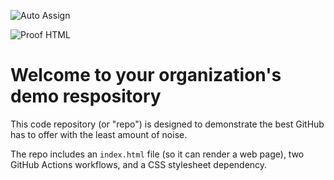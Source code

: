 ![Auto Assign](https://github.com/Design-Visionaries/demo-repository/actions/workflows/auto-assign.yml/badge.svg)

![Proof HTML](https://github.com/Design-Visionaries/demo-repository/actions/workflows/proof-html.yml/badge.svg)

# Welcome to your organization's demo respository
This code repository (or "repo") is designed to demonstrate the best GitHub has to offer with the least amount of noise.

The repo includes an `index.html` file (so it can render a web page), two GitHub Actions workflows, and a CSS stylesheet dependency.
